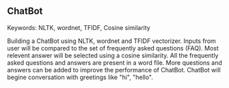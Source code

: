 ## ChatBot

Keywords: NLTK, wordnet, TFIDF, Cosine similarity

Building a ChatBot using NLTK, wordnet and TFIDF vectorizer.
Inputs from user will be compared to the set of frequently asked questions (FAQ). Most relevent answer will be selected using a cosine similarity.
All the frequently asked questions and answers are present in a word file. More questions and answers can be added to improve the performance of ChatBot.
ChatBot will begine conversation with greetings like "hi", "hello". 
